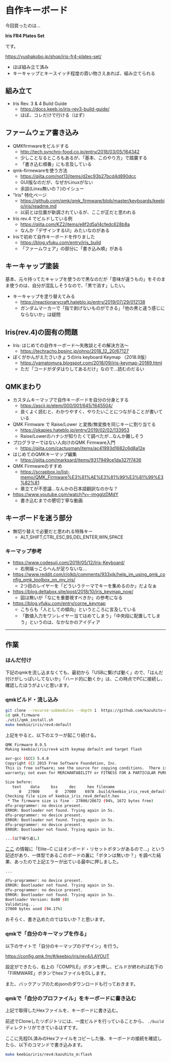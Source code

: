 自作キーボード
===

今回買ったのは…

__Iris FR4 Plates Set__

です。

https://yushakobo.jp/shop/iris-fr4-plates-set/

- ほぼ組み立て済み
- キーキャップとキースイッチ程度の買い物さえあれば、組み立てられる

 ## 組み立て

- Iris Rev. 3 & 4 Build Guide
  - https://docs.keeb.io/iris-rev3-build-guide/
  - ほぼ、コレだけで行ける（はず）

## ファームウェア書き込み

- QMKfirmwareをビルドする
  - http://tech.synchro-food.co.jp/entry/2018/03/05/164342
  - 少しことなるところもあるが、「基本、このやり方」で踏襲する
  - 「書き込む順番」にも言及している
- qmk-firmewareを使う方法
  - https://qiita.com/not13/items/d2ec93b27bcd4d890dcc
  - GUI版なのだが、なぜかLinuxがない
  - 余談(Linxu無いの？)のイシュー
- ”Iris" 特化ページ
  - https://github.com/qmk/qmk_firmware/blob/master/keyboards/keebio/iris/readme.md
  - 以前とは位置が新調されているが、ここが正だと思われる
- Iris rev.4 でビルドしている例
  - https://qiita.com/KZ2/items/e8f2d5a14cfedc628b8a
  - なんか「デザインするUI」みたいなのがある
- Irisで初めて自作キーボードを作りました
  - https://blog.yfuku.com/entry/iris_build
  - 「ファームウェア」の部分に「書き込み順」がある

## キーキャップ塗装

基本、元々持ってたキャップを使うので黒なのだが「意味が違うもの」をそのまま使うのは、自分が混乱しそうなので、「黒で消す」したい。

- キーキャップを塗り替えてみる
  - https://reactionarycraft.hateblo.jp/entry/2019/07/29/012138
  - ガンダムマーカーで「指で剥げないものができる」「他の黒と違う感じにならないか」は疑問


## Iris(rev.4)の固有の問題

- Iris: はじめての自作キーボード〜失敗談とその解決方法〜
  - https://techracho.bpsinc.jp/ohno/2018_12_20/67127
- ぼくがかんがえたさいきょうのiris keyboard Keymap （2018.9版）
  - https://yamatomura.blogspot.com/2018/09/iris-keymap-20189.html
  - ただ「コードがダダはりしてあるだけ」なので…読むのだるい

## QMKまわり

- カスタムキーマップで自作キーボードを自分の分身とする
  - https://ascii.jp/elem/000/001/645/1645504/
  - 良くよく読むと、わかりやすく、やりたいことにつながることが書いている
- QMK Firmware で Raise/Lower と変換/無変換を同じキーに割り当てる
  - https://okapies.hateblo.jp/entry/2019/02/02/133953
  - Raise/Lowerのハナシが知りたくて調べたが…なんか難しそう
- プログラマーではない人向けのQMK Firmware入門
  - https://qiita.com/cactusman/items/ac41993d1682c6d8a12e
- はじめてのQMKキーマップ編集
  - https://qiita.com/marksard/items/9317949ce1da327f7436
- QMK Firmwareのすすめ
  - https://scrapbox.io/list-memo/QMK_Firmware%E3%81%AE%E3%81%99%E3%81%99%E3%82%81
  - 章立てが不思議…なんかの日本語翻訳なのかな？
- https://www.youtube.com/watch?v=-imgglzDMdY
  - 書き込むまでの懇切丁寧な動画


## キーボードを迷う部分

- 無切り替えで必要だと思われる特殊キー
  - ALT,SHIFT,CTRL,ESC,BS,DEL,ENTER,WIN,SPACE

### キーマップ参考

- https://www.codesuji.com/2019/05/12/Iris-Keyboard/
  - 右側端っこらへんが足りないな…
- https://www.reddit.com/r/olkb/comments/933xjk/help_im_using_qmk_config_qmk_toolbox_on_my_iris/
  - 2つ目のレイヤーを「どういうテーマでキーを集めるのか」だよなぁ
- https://blog.deltabox.site/post/2018/10/iris_keymap_now/
  - 図は無いが「なにを重要視すべきか」の参考になる
- https://blog.yfuku.com/entry/corne_keymap
  - こちらも「人としての傾向」というところに言及している
  - 「数値入力をワンレイヤー当てはめてしまう」「中央段に配置してしまう」というのは、なかなかのアイディア


---

## 作業

### はんだ付け

下記のqmkを流し込まなくても、最初から「USBに繋げば動く」ので、「はんだ付けがしっぱいしてないか」「ハード的に動くか」は、この時点でPCに接続し、確認したほうがよいと思います。

### qmkビルド・流し込み

```bash
git clone --recurse-submodules --depth 1  https://github.com/kazuhito-m/qmk_firmware.git
cd qmk_firmware
./util/qmk_install.sh
make keebio/iris/rev4:default
```

上記をやると、以下のエラーが起こり続ける。

```bash
QMK Firmware 0.9.5
Making keebio/iris/rev4 with keymap default and target flash

avr-gcc (GCC) 5.4.0
Copyright (C) 2015 Free Software Foundation, Inc.
This is free software; see the source for copying conditions.  There is NO
warranty; not even for MERCHANTABILITY or FITNESS FOR A PARTICULAR PURPOSE.

Size before:
   text    data     bss     dec     hex filename
      0   27000       0   27000    6978 .build/keebio_iris_rev4_default.hex
Checking file size of keebio_iris_rev4_default.hex                                                  [OK]
 * The firmware size is fine - 27000/28672 (94%, 1672 bytes free)
dfu-programmer: no device present.
ERROR: Bootloader not found. Trying again in 5s.
dfu-programmer: no device present.
ERROR: Bootloader not found. Trying again in 5s.
dfu-programmer: no device present.
ERROR: Bootloader not found. Trying again in 5s.

...(以下繰り返し)
```

[ここ](https://makotophotography.blog/2019/05/02/elite%E2%88%92c-qmk/) の情報に「Elite−C にはオンボード・リセットボタンがあるので…」という記述があり、一体型であるこのボードの裏に「ボタンは無いか？」を調べた結果、あったので上記エラーが出ている最中に押しました。

```bash
...

dfu-programmer: no device present.
ERROR: Bootloader not found. Trying again in 5s.
dfu-programmer: no device present.
ERROR: Bootloader not found. Trying again in 5s.
Bootloader Version: 0x00 (0)
Validating...
27000 bytes used (94.17%)
```

おそらく、書き込めたのではないか？と思います。

### qmkで「自分のキーマップを作る」

以下のサイトで「自分のキーマップのデザイン」を行う。

https://config.qmk.fm/#/keebio/iris/rev4/LAYOUT


設定ができたら、右上の「COMPILE」ボタンを押し、ビルドが終われば右下の「FIRMWARE」ボタンでhexファイルをDLします。

また、バックアップのためjsonのダウンロードも行っておきます。


### qmkで「自分のプロファイル」をキーボードに書き込む

上記で取得したHexファイルを、キーボードに書き込む。

前述でCloneしたリポジトリには、一度ビルドを行っていることから、 `./build` ディレクトリができているはずです。

ここに先程DL済みのHexファイルをコピーした後、キーボードの接続を確認したら、以下のコマンドで書き込みます。

```bash
make keebio/iris/rev4:kazuhito_m:flash
```


